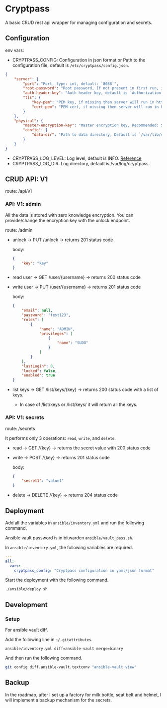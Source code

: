 # Cryptpass

A basic CRUD rest api wrapper for managing configuration and secrets.

## Configuration

env vars:

- CRYPTPASS_CONFIG: Configuration in json format or Path to the configuration file, default is `/etc/cryptpass/config.json`.

```json
{
    "server": {
        "port": "Port, type: int, default: `8088`",
        "root-password": "Root password, If not present in first run, it will be generated, and printed in the log on INFO level",
        "auth-header-key": "Auth header key, default is `Authorization`",
        "tls": {
            "key-pem": "PEM key, if missing then server will run in http",
            "cert-pem": "PEM cert, if missing then server will run in http"
        }
    },
    "physical": {
        "master-encryption-key": "Master encryption key, Recommended: Set it via `/admin/unlock` endpoint",
        "config": {
            "data-dir": "Path to data directory, Default is `/var/lib/cryptpass`"
        }
    }
}
```

- CRYPTPASS_LOG_LEVEL: Log level, default is INFO. [Reference](https://logging.apache.org/log4j/2.x/manual/customloglevels.html)
- CRYPTPASS_LOG_DIR: Log directory, default is /var/log/cryptpass.

## CRUD API: V1

route: /api/v1

### API: V1: admin

All the data is stored with zero knowledge encryption.
You can provide/change the encryption key with the unlock endpoint.

route: /admin

- unlock -> PUT /unlock -> returns 201 status code

  body:

    ```json
    {
        "key": "key"
    }
    ```

- read user -> GET /user/{username} -> returns 200 status code

- write user -> PUT /user/{username} -> returns 201 status code

  body:

    ```json
    {
        "email": null,
        "password": "test123",
        "roles": [
            {
                "name": "ADMIN",
                "privileges": [
                    {
                        "name": "SUDO"
                    }
                ]
            }
        ],
        "lastLogin": 0,
        "locked": false,
        "enabled": true
    }
    ```

- list keys -> GET /list/keys/{key} -> returns 200 status code with a list of keys.
  - In case of /list/keys or /list/keys/ it will return all the keys.

### API: V1: secrets

route: /secrets

It performs only 3 operations: `read`, `write`, and `delete`.

- read -> GET /{key} -> returns the secret value with 200 status code

- write -> POST /{key} -> returns 201 status code

  body:

    ```json
    {
        "secret1": "value1"
    }
    ```

- delete -> DELETE /{key} -> returns 204 status code

## Deployment

Add all the variables in `ansible/inventory.yml` and run the following command.

Ansible vault password is in bitwarden `ansible/vault_pass.sh`.

In `ansible/inventory.yml`, the following variables are required.

```yaml
---
all:
  vars:
    cryptpass_config: "Cryptpass configuration in yaml/json format"
```

Start the deployment with the following command.

```sh
./ansible/deploy.sh
```

## Development

### Setup

For ansible vault diff.

Add the following line in `~/.gitattributes`.

```gitignore
ansible/inventory.yml diff=ansible-vault merge=binary
```

And then run the following command.

```sh
git config diff.ansible-vault.textconv "ansible-vault view"
```

## Backup

In the roadmap, after I set up a factory for milk bottle, seat belt and helmet, I will implement a backup mechanism for
the secrets.
